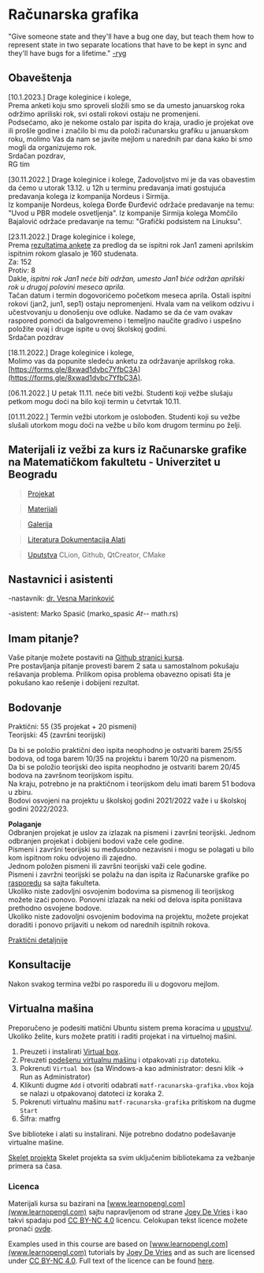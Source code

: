 # Računarska grafika 

"Give someone state and they'll have a bug one day, but teach them how to represent state in two separate locations that have to be kept in sync and they'll have bugs for a lifetime." [-ryg](https://twitter.com/rygorous/status/1507178315886444544)

## Obaveštenja
[10.1.2023.] Drage koleginice i kolege,  
Prema anketi koju smo sproveli složili smo se da umesto januarskog roka održimo apriliski rok, svi ostali rokovi ostaju ne promenjeni.  
Podsećamo, ako je nekome ostalo par ispita do kraja, uradio je projekat ove ili prošle godine i značilo bi mu da položi računarsku grafiku u januarskom roku, molimo Vas da nam se javite mejlom u narednih par dana kako bi smo mogli da organizujemo rok.  
Srdačan pozdrav,  
RG tim  

[30.11.2022.] Drage koleginice i kolege, 
Zadovoljstvo mi je da vas obavestim da ćemo u utorak 13.12. u 12h u terminu predavanja imati gostujuća predavanja 
kolega iz kompanija Nordeus i Sirmija.  
Iz kompanije Nordeus, kolega Đorđe Đurđević održaće predavanje na temu: "Uvod u PBR modele osvetljenja".
Iz kompanije Sirmija kolega Momčilo Bajalović održaće predavanje na temu: "Grafički podsistem na Linuksu". 


[23.11.2022.] Drage koleginice i kolege,  
Prema [rezultatima ankete](https://docs.google.com/spreadsheets/d/1oUl6DA428fpUZ9R3yg-rCOK6fMkIOISbrAgXD2-GlmI/edit?usp=sharing) za predlog da se ispitni rok Jan1 zameni aprilskim ispitnim rokom glasalo je 160 studenata.  
Za: 152  
Protiv: 8  
Dakle, *ispitni rok Jan1 neće biti održan, umesto Jan1 biće održan aprilski rok u drugoj polovini meseca aprila.*  
Tačan datum i termin dogovorićemo početkom meseca aprila.  Ostali ispitni rokovi (jan2, jun1, sep1) ostaju nepromenjeni.
Hvala vam na velikom odzivu i učestvovanju u donošenju ove odluke. Nadamo se da će vam ovakav raspored pomoći da balgovremeno i temeljno naučite gradivo i uspešno položite ovaj i druge ispite u ovoj školskoj godini.  
Srdačan pozdrav

[18.11.2022.] Drage koleginice i kolege,  
Molimo vas da popunite sledeću anketu za održavanje aprilskog roka.
[https://forms.gle/8xwad1dvbc7YfbC3A](https://forms.gle/8xwad1dvbc7YfbC3A).


[06.11.2022.] U petak 11.11. neće biti vežbi. Studenti koji vežbe slušaju petkom mogu doći na bilo koji termin u četvrtak 10.11.

[01.11.2022.] Termin vežbi utorkom je oslobođen. Studenti koji su vežbe slušali utorkom mogu doći na vežbe u bilo kom drugom terminu po želji. 

## Materijali iz vežbi za kurs iz Računarske grafike na Matematičkom fakultetu - Univerzitet u Beogradu

> [Projekat](projekat/) 

> [Materijali](materijali/) 

> [Galerija](gallery/)

> [Literatura Dokumentacija Alati](docs/)

> [Uputstva](uputstva/) CLion, Github, QtCreator, CMake


## Nastavnici i asistenti
-nastavnik: [dr. Vesna Marinković](http://poincare.matf.bg.ac.rs/~vesnam/grafika.html)

-asistent: Marko Spasić (marko_spasic _At_-- math.rs)

## Imam pitanje?  
Vaše pitanje možete postaviti na [Github stranici kursa](https://github.com/matf-racunarska-grafika/matf-racunarska-grafika.github.io/issues).  
Pre postavljanja pitanje provesti barem 2 sata u samostalnom pokušaju rešavanja problema. Prilikom opisa problema obavezno opisati šta je pokušano kao rešenje i dobijeni rezultat.

## Bodovanje  
Praktični: 55 (35 projekat + 20 pismeni)  
Teorijski: 45 (završni teorijski)  

Da bi se položio praktični deo ispita neophodno je ostvariti barem 25/55 bodova, od toga barem 10/35 na projektu i barem 10/20 na pismenom.  
Da bi se položio teorijski deo ispita neophodno je ostvariti barem 20/45 bodova na završnom teorijskom ispitu.  
Na kraju, potrebno je na praktičnom i teorijskom delu imati barem 51 bodova u zbiru.  
Bodovi osvojeni na projektu u školskoj godini 2021/2022 važe i u školskoj godini 2022/2023.  

**Polaganje**  
Odbranjen projekat je uslov za izlazak na pismeni i završni teorijski. Jednom odbranjen projekat i dobijeni bodovi važe cele godine.  
Pismeni i završni teorijski su međusobno nezavisni i mogu se polagati u bilo kom ispitnom roku odvojeno ili zajedno.  
Jednom položen pismeni ili završni teorijski važi cele godine.  
Pismeni i zavržni teorijski se polažu na dan ispita iz Računarske grafike po [rasporedu](http://www.matf.bg.ac.rs/m/36/raspored-ispita/) sa sajta fakulteta.  
Ukoliko niste zadovljni osvojenim bodovima sa pismenog ili teorijskog možete izaći ponovo. Ponovni izlazak na neki od delova ispita poništava prethodno osvojene bodove.  
Ukoliko niste zadovoljni osvojenim bodovima na projektu, možete projekat doraditi i ponovo prijaviti u nekom od narednih ispitnih rokova.  

[Praktični detaljnije](projekat/)  

## Konsultacije
Nakon svakog termina vežbi po rasporedu ili u dogovoru mejlom.

## Virtualna mašina

Preporučeno je podesiti matični Ubuntu sistem prema koracima u [upustvu/](upustva/).  
Ukoliko želite, kurs možete pratiti i raditi projekat i na virtuelnoj mašini. 

1. Preuzeti i instalirati [Virtual box](https://www.virtualbox.org/).  
2. Preuzeti [podešenu virtualnu mašinu](https://drive.google.com/file/d/1zcNJGaPv6A84O1r5K9olvff4S3K_preN/view?usp=sharing) i otpakovati `zip` datoteku.  
3. Pokrenuti `Virtual box` (sa Windows-a kao administrator: desni klik -> Run as Administrator) 
4. Klikunti dugme `Add` i otvoriti odabrati `matf-racunarska-grafika.vbox` koja se nalazi u otpakovanoj datoteci iz koraka 2.  
5. Pokrenuti virtualnu mašinu `matf-racunarska-grafika` pritiskom na dugme `Start`  
6. Šifra: matfrg

Sve biblioteke i alati su instalirani. Nije potrebno dodatno podešavanje virtualne mašine.  


[Skelet projekta](https://github.com/matf-racunarska-grafika/project_base) Skelet projekta sa svim uključenim bibliotekama za vežbanje primera sa časa. 

### Licenca
Materijali kursa su bazirani na [www.learnopengl.com](www.learnopengl.com) sajtu napravljenom od strane [Joey De Vries](https://joeydevries.com/#home) i kao takvi spadaju pod [CC BY-NC 4.0](https://creativecommons.org/licenses/by-nc/4.0/) licencu. Celokupan tekst licence možete pronaći [ovde](https://creativecommons.org/licenses/by/4.0/legalcode).



Examples used in this course are based on [www.learnopengl.com](www.learnopengl.com) tutorials by [Joey De Vries](https://joeydevries.com/#home) and as such are licensed under [CC BY-NC 4.0](https://creativecommons.org/licenses/by-nc/4.0/). Full text of the licence can be found [here](https://creativecommons.org/licenses/by/4.0/legalcode).



<!--- <3 N --->


